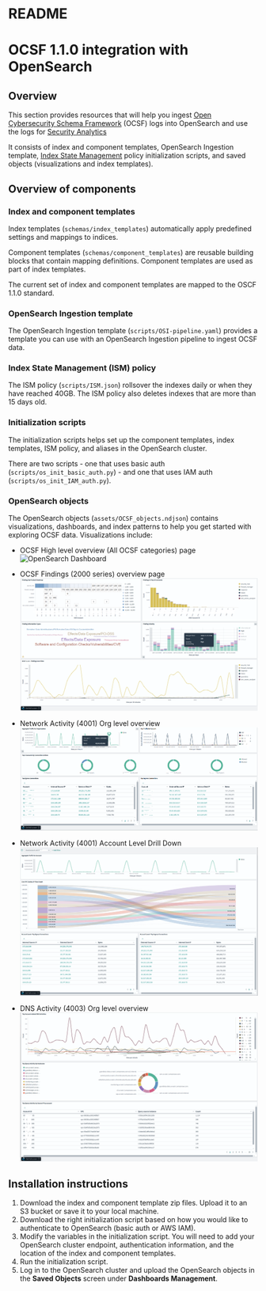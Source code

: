 # README
# OCSF 1.1.0 integration with OpenSearch

## Overview
This section provides resources that will help you ingest [Open Cybersecurity Schema Framework](https://schema.ocsf.io/1.1.0/) (OCSF) logs into OpenSearch and use the logs for [Security Analytics](https://opensearch.org/docs/latest/security-analytics/)

 It consists of index and component templates, OpenSearch Ingestion template, [Index State Management](https://opensearch.org/docs/latest/im-plugin/ism/policies/) policy initialization scripts, and saved objects (visualizations and index templates).

## Overview of components
### Index and component templates
Index templates (`schemas/index_templates`) automatically apply predefined settings and mappings to indices. 

Component templates (`schemas/component_templates`) are reusable building blocks that contain mapping definitions. Component templates are used as part of index templates. 

The current set of index and component templates are mapped to the OSCF 1.1.0 standard.

### OpenSearch Ingestion template
The OpenSearch Ingestion template (`scripts/OSI-pipeline.yaml`) provides a template you can use with an OpenSearch Ingestion pipeline to ingest OCSF data. 

### Index State Management (ISM) policy
The ISM policy (`scripts/ISM.json`) rollsover the indexes daily or when they have reached 40GB. The ISM policy also deletes indexes that are more than 15 days old.

### Initialization scripts
The initialization scripts helps set up the component templates, index templates, ISM policy, and aliases in the OpenSearch cluster. 

There are two scripts - one that uses basic auth (`scripts/os_init_basic_auth.py`) - and one that uses IAM auth (`scripts/os_init_IAM_auth.py`). 

### OpenSearch objects
The OpenSearch objects (`assets/OCSF_objects.ndjson`) contains visualizations, dashboards, and index patterns to help you get started with exploring OCSF data. Visualizations include: 

* OCSF High level overview (All OCSF categories) page
![OpenSearch Dashboard](https://github.com/Kevlw-AWS/opensearch-catalog-security/blob/security-lake/integrations/security/OCSF_1_1_0/Images/all_ocsf_overview.png)


* OCSF Findings (2000 series) overview page
![OpenSearch Dashboard](./images/ocsf_findings_overview_2000_series.png)

* Network Activity (4001) Org level overview
![OpenSearch Dashboard](images/ocsf_4001_overview.png)

* Network Activity (4001) Account Level Drill Down
![OpenSearch Dashboard](images/ocsf_4001_drilldown.png)

* DNS Activity (4003) Org level overview
![OpenSearch Dashboard](images/ocsf_4003_overview.png)

## Installation instructions
1. Download the index and component template zip files. Upload it to an S3 bucket or save it to your local machine.
2. Download the right initialization script based on how you would like to authenticate to OpenSearch (basic auth or AWS IAM). 
3. Modify the variables in the initialization script. You will need to add your OpenSearch cluster endpoint, authentication information, and the location of the index and component templates.
4. Run the initialization script. 
5. Log in to the OpenSearch cluster and upload the OpenSearch objects in the **Saved Objects** screen under **Dashboards Management**.  